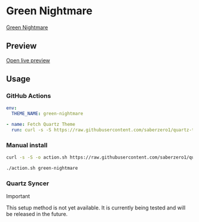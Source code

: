 # Green Nightmare

[Green Nightmare](https://github.com/prradox)

## Preview

[Open live preview](https://quartz-themes.github.io/green-nightmare/)

## Usage

### GitHub Actions

```yaml
env:
  THEME_NAME: green-nightmare
```

```yaml
- name: Fetch Quartz Theme
  run: curl -s -S https://raw.githubusercontent.com/saberzero1/quartz-themes/master/action.sh | bash -s -- $THEME_NAME
```

### Manual install

```bash
curl -s -S -o action.sh https://raw.githubusercontent.com/saberzero1/quartz-themes/master/action.sh

./action.sh green-nightmare
```

### Quartz Syncer

> [!IMPORTANT]
> This setup method is not yet available. It is currently being tested and will be released in the future.
